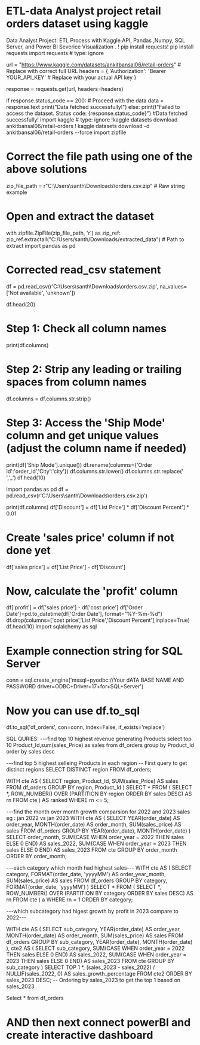 # ETL-data Analyst project  retail orders dataset using kaggle 


Data Analyst Project: ETL Process with Kaggle API, Pandas ,Numpy, SQL Server, and Power BI Severice Visualization .
! pip install requests! pip install requests
import requests # type: ignore

url = "https://www.kaggle.com/datasets/ankitbansal06/retail-orders"  # Replace with correct full URL
headers = {
    'Authorization': 'Bearer YOUR_API_KEY'  # Replace with your actual API key
}

response = requests.get(url, headers=headers)

if response.status_code == 200:
    # Proceed with the data
    data = response.text
    print("Data fetched successfully!")
else:
    print(f"Failed to access the dataset. Status code: {response.status_code}")
    #Data fetched successfully!
 import kaggle # type: ignore
!kaggle datasets download ankitbansal06/retail-orders
! kaggle datasets download -d ankitbansal06/retail-orders --force
import zipfile

# Correct the file path using one of the above solutions
zip_file_path = r"C:\Users\santh\Downloads\orders.csv.zip"  # Raw string example

# Open and extract the dataset
with zipfile.ZipFile(zip_file_path, 'r') as zip_ref:
    zip_ref.extractall("C:/Users/santh/Downloads/extracted_data")  # Path to extract
import pandas as pd

# Corrected read_csv statement
df = pd.read_csv(r'C:\Users\santh\Downloads\orders.csv.zip', na_values=['Not available', 'unknown'])

df.head(20)

# Step 1: Check all column names
print(df.columns)

# Step 2: Strip any leading or trailing spaces from column names
df.columns = df.columns.str.strip()

# Step 3: Access the 'Ship Mode' column and get unique values (adjust the column name if needed)
print(df['Ship Mode'].unique())
df.rename(columns={'Order Id':'order_id','City':'city'})
df.columns.str.lower()
df.columns.str.replace(' ','_')
df.head(10)

import pandas as pd
df = pd.read_csv(r'C:\Users\santh\Downloads\orders.csv.zip')

print(df.columns)
df['Discount'] = df['List Price'] * df['Discount Percent'] * 0.01

# Create 'sales price' column if not done yet
df['sales price'] = df['List Price'] - df['Discount']

# Now, calculate the 'profit' column
df['profit'] = df['sales price'] - df['cost price']
df['Order Date']=pd.to_datetime(df['Order Date'], format="%Y-%m-%d")
df.drop(columns=['cost price','List Price','Discount Percent'],inplace=True)
df.head(10)
import sqlalchemy as sql

# Example connection string for SQL Server
conn = sql.create_engine('mssql+pyodbc://Your dATA BASE NAME AND PASSWORD driver=ODBC+Driver+17+for+SQL+Server')

# Now you can use df.to_sql
df.to_sql('df_orders', con=conn, index=False, if_exists='replace')

SQL QURIES:
---find top 10 highest revenue generating Products
  select  top 10 Product_Id,sum(sales_Price) as sales
  from df_orders
  group by Product_Id
  order by sales desc


   ---find top 5 highest selleing  Products in each region
  -- First query to get distinct regions
SELECT DISTINCT region
FROM df_orders;

WITH cte AS (
    SELECT region, Product_Id, SUM(sales_Price) AS sales
    FROM df_orders
    GROUP BY region, Product_Id
)
SELECT *
FROM (
    SELECT *, 
           ROW_NUMBER() OVER (PARTITION BY region ORDER BY sales DESC) AS rn
    FROM cte
) AS ranked
WHERE rn <= 5;

---find the month over month growth comparsion for 2022 and 2023 sales eg : jan 2022 vs jan 2023
WITH cte AS (
    SELECT 
        YEAR(order_date) AS order_year,
        MONTH(order_date) AS order_month,
        SUM(sales_price) AS sales
    FROM df_orders
    GROUP BY YEAR(order_date), MONTH(order_date)
)
SELECT 
    order_month,
    SUM(CASE WHEN order_year = 2022 THEN sales ELSE 0 END) AS sales_2022,
    SUM(CASE WHEN order_year = 2023 THEN sales ELSE 0 END) AS sales_2023
FROM cte
GROUP BY order_month
ORDER BY order_month;

---each category which month  had highest sales---
WITH cte AS (
    SELECT category, 
           FORMAT(order_date, 'yyyyMM') AS order_year_month, 
           SUM(sales_price) AS sales
    FROM df_orders
    GROUP BY category, FORMAT(order_date, 'yyyyMM')
)
SELECT * 
FROM (
    SELECT *,
           ROW_NUMBER() OVER (PARTITION BY category ORDER BY sales DESC) AS rn
    FROM cte
) a
WHERE rn = 1
ORDER BY category;


---which subcategory had higest growth by profit in 2023 compare to 2022---

WITH cte AS (
    SELECT sub_category,
           YEAR(order_date) AS order_year,
           MONTH(order_date) AS order_month,
           SUM(sales_price) AS sales
    FROM df_orders
    GROUP BY sub_category, YEAR(order_date), MONTH(order_date)
),
cte2 AS (
    SELECT 
        sub_category,
        SUM(CASE WHEN order_year = 2022 THEN sales ELSE 0 END) AS sales_2022,
        SUM(CASE WHEN order_year = 2023 THEN sales ELSE 0 END) AS sales_2023
    FROM cte
    GROUP BY sub_category
)
SELECT TOP 1 *,
       (sales_2023 - sales_2022) / NULLIF(sales_2022, 0) AS sales_growth_percentage
FROM cte2
ORDER BY sales_2023 DESC;  -- Ordering by sales_2023 to get the top 1 based on sales_2023

Select * from df_orders


# AND then next connect powerBI and  create interactive dashboard













